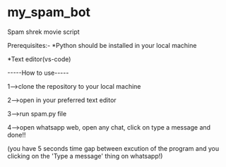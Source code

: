 # my_spam_bot
 Spam shrek movie script


Prerequisites:-
*Python should be installed in your local machine

*Text editor(vs-code)

-----How to use-----

1-->clone the repository to your local machine

2-->open in your preferred text editor

3-->run spam.py file

4-->open whatsapp web, open any chat, click on type a message and done!!

(you have 5 seconds time gap between excution of the program and you clicking on the 'Type a message' thing on whatsapp!) 
